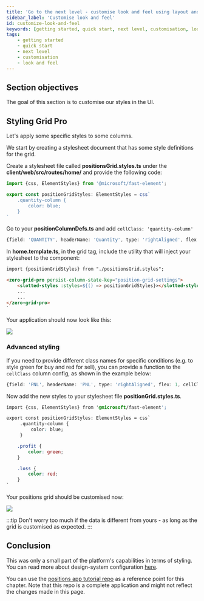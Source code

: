 ```yaml
---
title: 'Go to the next level - customise look and feel using layout and styles'
sidebar_label: 'Customise look and feel'
id: customize-look-and-feel
keywords: [getting started, quick start, next level, customisation, look and feel]
tags:
    - getting started
    - quick start
    - next level
    - customisation
    - look and feel
---
```


## Section objectives
The goal of this section is to customise our styles in the UI.

## Styling Grid Pro

Let's apply some specific styles to some columns.

We start by creating a stylesheet document that has some style definitions for the grid.

Create a stylesheet file called **positionsGrid.styles.ts** under the **client/web/src/routes/home/** and provide the following code:

```typescript title='positionsGrid.styles.ts'
import {css, ElementStyles} from '@microsoft/fast-element';

export const positionGridStyles: ElementStyles = css`
    .quantity-column {
        color: blue;
    }
`
```

Go to your **positionColumnDefs.ts** and add `cellClass: 'quantity-column'`

```typescript title="positionColumnDefs.ts"
{field: 'QUANTITY', headerName: 'Quantity', type: 'rightAligned', flex: 1, cellClass: 'quantity-column', enableCellChangeFlash: true},
```

In **home.template.ts**, in the grid tag, include the utility that will inject your stylesheet to the component:

```html {1,4} title='home.template.ts'
import {positionGridStyles} from "./positionsGrid.styles";

<zero-grid-pro persist-column-state-key="position-grid-settings">
    <slotted-styles :styles=${() => positionGridStyles}></slotted-styles>
    ...
    ...
</zero-grid-pro>
`
```
Your application should now look like this:

![](/img/grid-customized.png)


### Advanced styling
If you need to provide different class names for specific conditions (e.g. to style green for buy and red for sell), you can provide a function to the `cellClass` column config, as shown in the example below:

```typescript title="positionColumnDefs.ts"
{field: 'PNL', headerName: 'PNL', type: 'rightAligned', flex: 1, cellClass: (params) => params.value > 0 ? 'profit' : 'loss', enableCellChangeFlash: true},
```

Now add the new styles to your stylesheet file **positionGrid.styles.ts**.

```css {8-14} title='positionsGrid.styles.ts'
import {css, ElementStyles} from '@microsoft/fast-element';

export const positionGridStyles: ElementStyles = css`
     .quantity-column {
         color: blue;
     }

    .profit {
        color: green;
    }

    .loss {
        color: red;
    }
`
```

Your positions grid should be customised now:

![](/img/positions-grid-with-customisation.png)

:::tip
Don't worry too much if the data is different from yours - as long as the grid is customised as expected.
:::

<!--

## Layout
By default, all elements on screen will use `display: block`, but we can easily customise it using our custom component that supports responsive web design.

```html
<foundation-flex-layout class="flex-row flex-sm-column spacing-2x">
    <!--content-->
<!-- </foundation-flex-layout>
```

In the [next section](./15_dynamic_layout.md) you'll have the option to add a dynamic layout to replace the current fixed layout.
-->

## Conclusion
This was only a small part of the platform's capabilities in terms of styling. You can read more about design-system configuration [here](web/design-systems/introduction/).

You can use the [positions app tutorial repo](https://github.com/genesiscommunitysuccess/positions-app-tutorial/tree/Complete_positions_app/client/web/src/routes/home) as a reference point for this chapter. Note that this repo is a complete application and might not reflect the changes made in this page.
